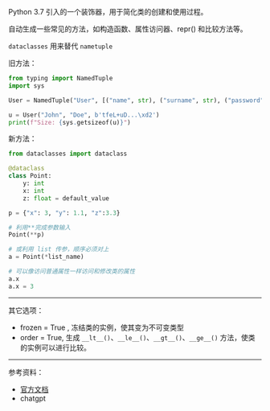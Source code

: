 

Python 3.7 引入的一个装饰器，用于简化类的创建和使用过程。

自动生成一些常见的方法，如构造函数、属性访问器、repr() 和比较方法等。


`dataclasses` 用来替代 `nametuple`


旧方法：

```python
from typing import NamedTuple
import sys

User = NamedTuple("User", [("name", str), ("surname", str), ("password", bytes)])

u = User("John", "Doe", b'tfeL+uD...\xd2')
print(f"Size: {sys.getsizeof(u)}")
```




新方法：

```python
from dataclasses import dataclass

@dataclass
class Point:
    y: int
    x: int
    z: float = default_value

p = {"x": 3, "y": 1.1, "z":3.3}

# 利用**完成参数输入
Point(**p)

# 或利用 list 传参，顺序必须对上
a = Point(*list_name)

# 可以像访问普通属性一样访问和修改类的属性
a.x 
a.x = 3

```


------------------


其它选项：
- frozen = True , 冻结类的实例，使其变为不可变类型
- order = True, 生成 `__lt__()`、`__le__()`、`__gt__()`、`__ge__()` 方法，使类的实例可以进行比较。




------------------

参考资料：
- [官方文档](https://docs.python.org/zh-cn/3.11/library/dataclasses.html)
- chatgpt
